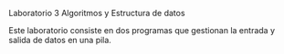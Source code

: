 Laboratorio 3 Algoritmos y Estructura de datos

Este laboratorio consiste en dos programas que gestionan la entrada y salida de datos en una pila.

